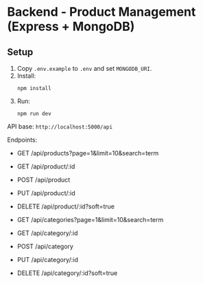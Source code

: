 # Backend - Product Management (Express + MongoDB)

## Setup
1. Copy `.env.example` to `.env` and set `MONGODB_URI`.
2. Install:
   ```
   npm install
   ```
3. Run:
   ```
   npm run dev
   ```

API base: `http://localhost:5000/api`

Endpoints:
- GET /api/products?page=1&limit=10&search=term
- GET /api/product/:id
- POST /api/product
- PUT /api/product/:id
- DELETE /api/product/:id?soft=true

- GET /api/categories?page=1&limit=10&search=term
- GET /api/category/:id
- POST /api/category
- PUT /api/category/:id
- DELETE /api/category/:id?soft=true
